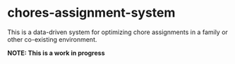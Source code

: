 # chores-assignment-system
This is a data-driven system for optimizing chore assignments in a family or other co-existing environment. 

**NOTE: This is a work in progress**
